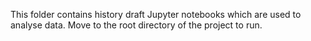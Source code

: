 This folder contains history draft Jupyter notebooks which are used to analyse data. Move to the root directory of the project to run.